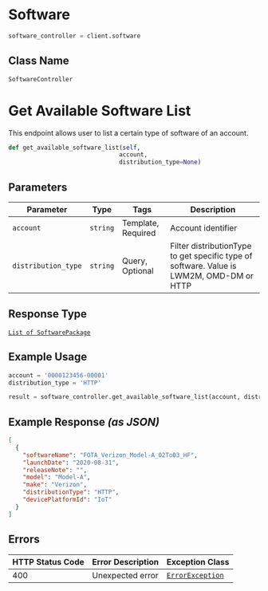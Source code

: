 # Software

```python
software_controller = client.software
```

## Class Name

`SoftwareController`


# Get Available Software List

This endpoint allows user to list a certain type of software of an account.

```python
def get_available_software_list(self,
                               account,
                               distribution_type=None)
```

## Parameters

| Parameter | Type | Tags | Description |
|  --- | --- | --- | --- |
| `account` | `string` | Template, Required | Account identifier |
| `distribution_type` | `string` | Query, Optional | Filter distributionType to get specific type of software. Value is LWM2M, OMD-DM or HTTP |

## Response Type

[`List of SoftwarePackage`](../../doc/models/software-package.md)

## Example Usage

```python
account = '0000123456-00001'
distribution_type = 'HTTP'

result = software_controller.get_available_software_list(account, distribution_type)
```

## Example Response *(as JSON)*

```json
[
  {
    "softwareName": "FOTA_Verizon_Model-A_02To03_HF",
    "launchDate": "2020-08-31",
    "releaseNote": "",
    "model": "Model-A",
    "make": "Verizon",
    "distributionType": "HTTP",
    "devicePlatformId": "IoT"
  }
]
```

## Errors

| HTTP Status Code | Error Description | Exception Class |
|  --- | --- | --- |
| 400 | Unexpected error | [`ErrorException`](../../doc/models/error-exception.md) |

